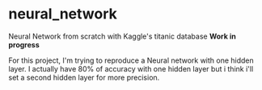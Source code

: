 # neural_network
Neural Network from scratch with Kaggle's titanic database **Work in progress**

For this project, I'm trying to reproduce a Neural network with one hidden layer. I actually have 80% of accuracy with one hidden layer but i think i'll set a second hidden layer for more precision.
